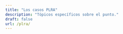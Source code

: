 ```yaml
---
title: "Los casos PLRA"
description: "Tópicos específicos sobre el punto."
draft: false
url: /plra/
---
```


